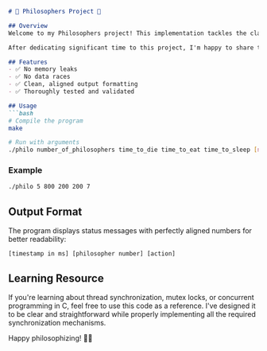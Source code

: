 ```markdown
# 🍝 Philosophers Project 🧠

## Overview
Welcome to my Philosophers project! This implementation tackles the classic dining philosophers problem, exploring the intricacies of threads and mutex synchronization in C.

After dedicating significant time to this project, I'm happy to share this clean, efficient solution that earned a perfect **100/100** score in the 42 evaluation. My code is designed to be approachable and well-structured, making it an excellent resource for anyone learning about concurrent programming concepts.

## Features
- ✅ No memory leaks
- ✅ No data races
- ✅ Clean, aligned output formatting
- ✅ Thoroughly tested and validated

## Usage
```bash
# Compile the program
make

# Run with arguments
./philo number_of_philosophers time_to_die time_to_eat time_to_sleep [number_of_times_each_philosopher_must_eat]
```

### Example
```bash
./philo 5 800 200 200 7
```

## Output Format
The program displays status messages with perfectly aligned numbers for better readability:
```
[timestamp in ms] [philosopher number] [action]
```

## Learning Resource
If you're learning about thread synchronization, mutex locks, or concurrent programming in C, feel free to use this code as a reference. I've designed it to be clear and straightforward while properly implementing all the required synchronization mechanisms.

Happy philosophizing! 🤔🍴
```
